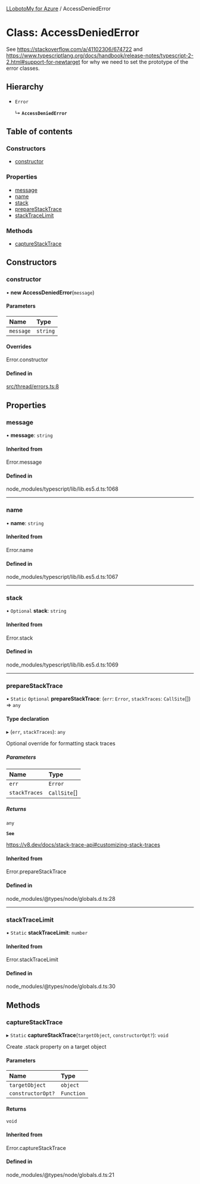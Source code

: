 [LLobotoMy for Azure](../README.md) / AccessDeniedError

# Class: AccessDeniedError

See https://stackoverflow.com/a/41102306/674722 and
https://www.typescriptlang.org/docs/handbook/release-notes/typescript-2-2.html#support-for-newtarget
for why we need to set the prototype of the error classes.

## Hierarchy

- `Error`

  ↳ **`AccessDeniedError`**

## Table of contents

### Constructors

- [constructor](AccessDeniedError.md#constructor)

### Properties

- [message](AccessDeniedError.md#message)
- [name](AccessDeniedError.md#name)
- [stack](AccessDeniedError.md#stack)
- [prepareStackTrace](AccessDeniedError.md#preparestacktrace)
- [stackTraceLimit](AccessDeniedError.md#stacktracelimit)

### Methods

- [captureStackTrace](AccessDeniedError.md#capturestacktrace)

## Constructors

### constructor

• **new AccessDeniedError**(`message`)

#### Parameters

| Name | Type |
| :------ | :------ |
| `message` | `string` |

#### Overrides

Error.constructor

#### Defined in

[src/thread/errors.ts:8](https://github.com/paztek/llobotomy-azure/blob/458351f/src/thread/errors.ts#L8)

## Properties

### message

• **message**: `string`

#### Inherited from

Error.message

#### Defined in

node_modules/typescript/lib/lib.es5.d.ts:1068

___

### name

• **name**: `string`

#### Inherited from

Error.name

#### Defined in

node_modules/typescript/lib/lib.es5.d.ts:1067

___

### stack

• `Optional` **stack**: `string`

#### Inherited from

Error.stack

#### Defined in

node_modules/typescript/lib/lib.es5.d.ts:1069

___

### prepareStackTrace

▪ `Static` `Optional` **prepareStackTrace**: (`err`: `Error`, `stackTraces`: `CallSite`[]) => `any`

#### Type declaration

▸ (`err`, `stackTraces`): `any`

Optional override for formatting stack traces

##### Parameters

| Name | Type |
| :------ | :------ |
| `err` | `Error` |
| `stackTraces` | `CallSite`[] |

##### Returns

`any`

**`See`**

https://v8.dev/docs/stack-trace-api#customizing-stack-traces

#### Inherited from

Error.prepareStackTrace

#### Defined in

node_modules/@types/node/globals.d.ts:28

___

### stackTraceLimit

▪ `Static` **stackTraceLimit**: `number`

#### Inherited from

Error.stackTraceLimit

#### Defined in

node_modules/@types/node/globals.d.ts:30

## Methods

### captureStackTrace

▸ `Static` **captureStackTrace**(`targetObject`, `constructorOpt?`): `void`

Create .stack property on a target object

#### Parameters

| Name | Type |
| :------ | :------ |
| `targetObject` | `object` |
| `constructorOpt?` | `Function` |

#### Returns

`void`

#### Inherited from

Error.captureStackTrace

#### Defined in

node_modules/@types/node/globals.d.ts:21
